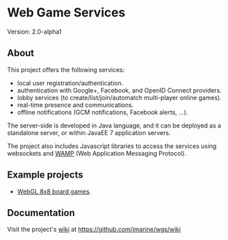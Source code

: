 Web Game Services
=================

Version: 2.0-alpha1


About
-----

This project offers the following services:
    
* local user registration/authentication.
* authentication with Google+, Facebook, and OpenID Connect providers.
* lobby services (to create/list/join/automatch multi-player online games).
* real-time presence and communications.
* offline notifications (GCM notifications, Facebook alerts, ...).

The server-side is developed in Java language, and it can be deployed as a standalone server, or within JavaEE 7 application servers. 

The project also includes Javascript libraries to access the services using websockets and [WAMP](http://wamp.ws) (Web Application Messaging Protocol).


Example projects
----------------
* [WebGL 8x8 board games](https://github.com/jmarine/webgl8x8boardgames).


Documentation
-------------
Visit the project's [wiki](https://github.com/jmarine/wgs/wiki) at https://github.com/jmarine/wgs/wiki

